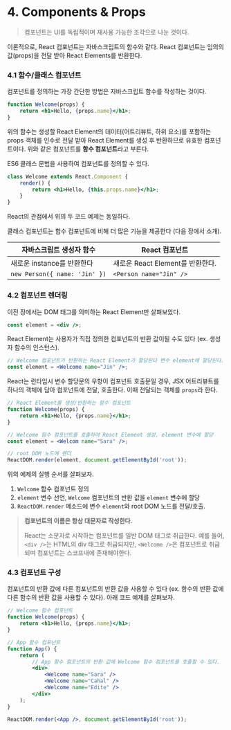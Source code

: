 # 4. Components & Props

> 컴포넌트는 UI를 독립적이며 재사용 가능한 조각으로 나눈 것이다.

이론적으로, React 컴포넌트는 자바스크립트의 함수와 같다. React 컴포넌트는 임의의 값(props)을 전달 받아 React Elements를 반환한다.



### 4.1 함수/클래스 컴포넌트

컴포넌트를 정의하는 가장 간단한 방법은 자바스크립트 함수를 작성하는 것이다.

```jsx
function Welcome(props) {
    return <h1>Hello, {props.name}</h1>;
}
```

위의 함수는 생성할 React Element의 데이터(어트리뷰트, 하위 요소)를 포함하는 props 객체를 인수로 전달 받아 React Element를 생성 후 반환하므로 유효한 컴포넌트이다. 위와 같은 컴포넌트를 **함수 컴포넌트**라고 부른다.

ES6 클래스 문법을 사용하여 컴포넌트를 정의할 수 있다.

```jsx
class Welcome extends React.Component {
    render() {
        return <h1>Hello, {this.props.name}</h1>;
    }
}
```

React의 관점에서 위의 두 코드 예제는 동일하다.

클래스 컴포넌트는 함수 컴포넌트에 비해 더 많은 기능을 제공한다 (다음 장에서 소개).

| 자바스크립트 생성자 함수      | React 컴포넌트                   |
| ----------------------------- | -------------------------------- |
| 새로운 instance를 반환한다    | 새로운 React Element를 반환한다. |
| `new Person({ name: 'Jin' })` | `<Person name="Jin" />`          |



### 4.2 컴포넌트 렌더링

이전 장에서는 DOM 태그를 의미하는 React Element만 살펴보았다.

```jsx
const element = <div />;
```



React Element는 사용자가 직접 정의한 컴포넌트의 반환 값이될 수도 있다 (ex. 생성자 함수의 인스턴스).

```jsx
// Welcome 컴포넌트가 반환하는 React Element가 할당된다 변수 element에 할당된다.
const element = <Welcome name="Jin" />;
```



React는 런타임시 변수 할당문의 우항이 컴포넌트 호출문일 경우, JSX 어트리뷰트를 하나의 객체에 담아 컴포넌트에 전달, 호출한다. 이때 전달되는 객체를 `props`라 한다. 

```jsx
// React Element를 생성/반환하는 함수 컴포넌트
function Welcome(props) {
    return <h1>Hello, {props.name}</h1>;
}

// Welcome 함수 컴포넌트를 호출하여 React Element 생성, element 변수에 할당
const element = <Welcom name="Sara" />;

// root DOM 노드에 렌더
ReactDOM.render(element, document.getElementById('root'));
```

위의 예제의 실행 순서를 살펴보자.

1. `Welcome` 함수 컴포넌트 정의
2. `element` 변수 선언, `Welcome` 컴포넌트의 반환 값을 `element` 변수에 할당
3. `ReactDOM.render` 메소드에 변수 `element`와 root DOM 노드를 전달/호출.

> **컴포넌트의 이름은 항상 대문자로 작성한다.**
>
> React는 소문자로 시작하는 컴포넌트를 일반 DOM 태그로 취급한다. 예를 들어, `<div />`는 HTML의 div 태그로 취급되지만, `<Welcome />`은 컴포넌트로 취급되며 컴포넌트는 스코프내에 존재해야한다.



### 4.3 컴포넌트 구성

컴포넌트의 반환 값에 다른 컴포넌트의 반환 값을 사용할 수 있다 (ex. 함수의 반환 값에 다른 함수의 반환 값을 사용할 수 있다). 아래 코드 예제를 살펴보자.

```jsx
// Welcome 함수 컴포넌트
function Welcome(props) {
    return <h1>Hello, {props.name}</h1>;
}

// App 함수 컴포넌트
function App() {
    return (
        // App 함수 컴포넌트의 반환 값에 Welcome 함수 컴포넌트를 호출할 수 있다.
    	<div>
        	<Welcome name="Sara" />
            <Welcome name="Cahal" />
            <Welcome name="Edite" />
        </div>
    );
}

ReactDOM.render(<App />, document.getElementById('root'));
```

